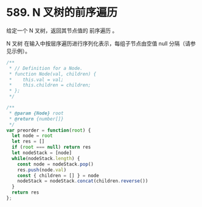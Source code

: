 # 589. N 叉树的前序遍历

给定一个 N 叉树，返回其节点值的 前序遍历 。

N 叉树 在输入中按层序遍历进行序列化表示，每组子节点由空值 null 分隔（请参见示例）。

```ts
/**
 * // Definition for a Node.
 * function Node(val, children) {
 *    this.val = val;
 *    this.children = children;
 * };
 */

/**
 * @param {Node} root
 * @return {number[]}
 */
var preorder = function(root) {
  let node = root
  let res = []
  if (root === null) return res
  let nodeStack = [node]
  while(nodeStack.length) {
    const node = nodeStack.pop()
    res.push(node.val)
    const { children = [] } = node
    nodeStack = nodeStack.concat(children.reverse())
  }
  return res
};
```
